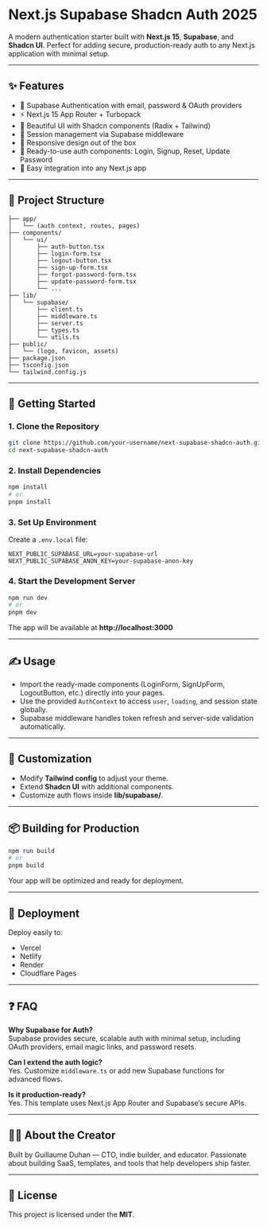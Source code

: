# Next.js Supabase Shadcn Auth 2025

A modern authentication starter built with **Next.js 15**, **Supabase**, and **Shadcn UI**. Perfect for adding secure, production-ready auth to any Next.js application with minimal setup.

---

## ✨ Features
- 🔐 Supabase Authentication with email, password & OAuth providers  
- ⚡ Next.js 15 App Router + Turbopack  
- 🎨 Beautiful UI with Shadcn components (Radix + Tailwind)  
- 🔄 Session management via Supabase middleware  
- 📱 Responsive design out of the box  
- 🧩 Ready-to-use auth components: Login, Signup, Reset, Update Password  
- 🚀 Easy integration into any Next.js app  

---

## 📁 Project Structure
```
├── app/
│   └── (auth context, routes, pages)
├── components/
│   └── ui/
│       ├── auth-button.tsx
│       ├── login-form.tsx
│       ├── logout-button.tsx
│       ├── sign-up-form.tsx
│       ├── forgot-password-form.tsx
│       ├── update-password-form.tsx
│       └── ...
├── lib/
│   └── supabase/
│       ├── client.ts
│       ├── middleware.ts
│       ├── server.ts
│       ├── types.ts
│       └── utils.ts
├── public/
│   └── (logo, favicon, assets)
├── package.json
├── tsconfig.json
└── tailwind.config.js
```

---

## 🚀 Getting Started

### 1. Clone the Repository
```bash
git clone https://github.com/your-username/next-supabase-shadcn-auth.git
cd next-supabase-shadcn-auth
```

### 2. Install Dependencies
```bash
npm install
# or
pnpm install
```

### 3. Set Up Environment
Create a `.env.local` file:
```env
NEXT_PUBLIC_SUPABASE_URL=your-supabase-url
NEXT_PUBLIC_SUPABASE_ANON_KEY=your-supabase-anon-key
```

### 4. Start the Development Server
```bash
npm run dev
# or
pnpm dev
```
The app will be available at **http://localhost:3000**

---

## ✍️ Usage
- Import the ready-made components (LoginForm, SignUpForm, LogoutButton, etc.) directly into your pages.  
- Use the provided `AuthContext` to access `user`, `loading`, and session state globally.  
- Supabase middleware handles token refresh and server-side validation automatically.  

---

## 🎨 Customization
- Modify **Tailwind config** to adjust your theme.  
- Extend **Shadcn UI** with additional components.  
- Customize auth flows inside **lib/supabase/**.  

---

## 📦 Building for Production
```bash
npm run build
# or
pnpm build
```
Your app will be optimized and ready for deployment.

---

## 🚀 Deployment
Deploy easily to:
- Vercel  
- Netlify  
- Render  
- Cloudflare Pages  

---

## ❓ FAQ

**Why Supabase for Auth?**  
Supabase provides secure, scalable auth with minimal setup, including OAuth providers, email magic links, and password resets.  

**Can I extend the auth logic?**  
Yes. Customize `middleware.ts` or add new Supabase functions for advanced flows.  

**Is it production-ready?**  
Yes. This template uses Next.js App Router and Supabase’s secure APIs.  

---

## 👨‍💻 About the Creator
Built by Guillaume Duhan — CTO, indie builder, and educator. Passionate about building SaaS, templates, and tools that help developers ship faster.  

---

## 📎 License
This project is licensed under the **MIT**.
